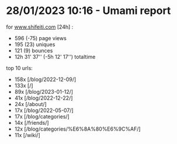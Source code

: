# 28/01/2023 10:16 - Umami report
for www.shifeiti.com [24h] :

 - 596 (-75) page views
 - 195 (23) uniques
 - 121 (9) bounces
 - 12h 31' 37'' (-5h 12' 17'') totaltime


top 10 urls:
 - 158x [/blog/2022-12-09/]
 - 133x [/]
 - 89x [/blog/2023-01-12/]
 - 41x [/blog/2022-12-22/]
 - 24x [/about/]
 - 17x [/blog/2022-05-07/]
 - 17x [/blog/categories/]
 - 14x [/friends/]
 - 12x [/blog/categories/%E6%8A%80%E6%9C%AF/]
 - 11x [/wiki/]


